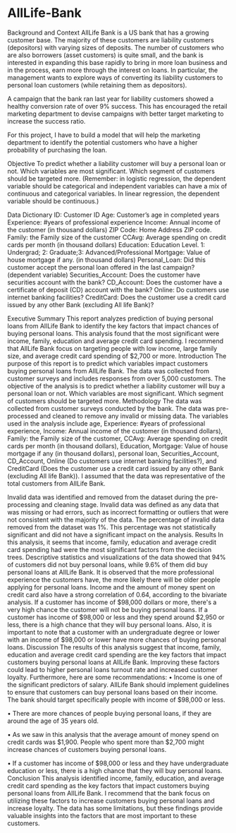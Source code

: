 # AllLife-Bank

Background and Context
AllLife Bank is a US bank that has a growing customer base. The majority of these customers are liability customers (depositors) with varying sizes of deposits. The number of customers who are also borrowers (asset customers) is quite small, and the bank is interested in expanding this base rapidly to bring in more loan business and in the process, earn more through the interest on loans. In particular, the management wants to explore ways of converting its liability customers to personal loan customers (while retaining them as depositors).

A campaign that the bank ran last year for liability customers showed a healthy conversion rate of over 9% success. This has encouraged the retail marketing department to devise campaigns with better target marketing to increase the success ratio.

For this project, I have to build a model that will help the marketing department to identify the potential customers who have a higher probability of purchasing the loan.

Objective
To predict whether a liability customer will buy a personal loan or not. Which variables are most significant. Which segment of customers should be targeted more. (Remember: in logistic regression, the dependent variable should be categorical and independent variables can have a mix of continuous and categorical variables. In linear regression, the dependent variable should be continuous.)

Data Dictionary
ID: Customer ID
Age: Customer’s age in completed years
Experience: #years of professional experience
Income: Annual income of the customer (in thousand dollars)
ZIP Code: Home Address ZIP code.
Family: the Family size of the customer
CCAvg: Average spending on credit cards per month (in thousand dollars)
Education: Education Level. 1: Undergrad; 2: Graduate;3: Advanced/Professional
Mortgage: Value of house mortgage if any. (in thousand dollars)
Personal_Loan: Did this customer accept the personal loan offered in the last campaign? (dependent variable)
Securities_Account: Does the customer have securities account with the bank?
CD_Account: Does the customer have a certificate of deposit (CD) account with the bank?
Online: Do customers use internet banking facilities?
CreditCard: Does the customer use a credit card issued by any other Bank (excluding All life Bank)?


Executive Summary
This report analyzes prediction of buying personal loans from AllLife Bank to identify the key factors that impact chances of buying personal loans. This analysis found that the most significant were income, family, education and average credit card spending. I recommend that AllLife Bank focus on targeting people with low income, large family size, and average credit card spending of $2,700 or more.
Introduction
The purpose of this report is to predict which variables impact customers buying personal loans from AllLife Bank. The data was collected from customer surveys and includes responses from over 5,000 customers. The objective of the analysis is to predict whether a liability customer will buy a personal loan or not. Which variables are most significant. Which segment of customers should be targeted more.
Methodology
The data was collected from customer surveys conducted by the bank. The data was pre-processed and cleaned to remove any invalid or missing data. The variables used in the analysis include age, Experience: #years of professional experience, Income: Annual income of the customer (in thousand dollars), Family: the Family size of the customer, CCAvg: Average spending on credit cards per month (in thousand dollars), Education, Mortgage: Value of house mortgage if any (in thousand dollars), personal loan, Securities_Account, CD_Account, Online (Do customers use internet banking facilities?), and CreditCard (Does the customer use a credit card issued by any other Bank (excluding All life Bank)). I assumed that the data was representative of the total customers from AllLife Bank.

Invalid data was identified and removed from the dataset during the pre-processing and cleaning stage. Invalid data was defined as any data that was missing or had errors, such as incorrect formatting or outliers that were not consistent with the majority of the data. The percentage of invalid data removed from the dataset was 1%. This percentage was not statistically significant and did not have a significant impact on the analysis.
Results
In this analysis, it seems that income, family, education and average credit card spending had were the most significant factors from the decision trees.
Descriptive statistics and visualizations of the data showed that 94% of customers did not buy personal loans, while 9.6% of them did buy personal loans at AllLife Bank. It is observed that the more professional experience the customers have, the more likely there will be older people applying for personal loans. Income and the amount of money spent on credit card also have a strong correlation of 0.64, according to the bivariate analysis. If a customer has income of $98,000 dollars or more, there's a very high chance the customer will not be buying personal loans. If a customer has income of $98,000 or less and they spend around $2,950 or less, there is a high chance that they will buy personal loans. Also, it is important to note that a customer with an undergraduate degree or lower with an income of $98,000 or lower have more chances of buying personal loans.
Discussion
The results of this analysis suggest that income, family, education and average credit card spending are the key factors that impact customers buying personal loans at AllLife Bank. Improving these factors could lead to higher personal loans turnout rate and increased customer loyalty. Furthermore, here are some recommendations:
•	Income is one of the significant predictors of salary. AllLife Bank should implement guidelines to ensure that customers can buy personal loans based on their income. The bank should target specifically people with income of $98,000 or less.

•	There are more chances of people buying personal loans, if they are around the age of 35 years old.

•	As we saw in this analysis that the average amount of money spend on credit cards was $1,900. People who spent more than $2,700 might increase chances of customers buying personal loans.

•	If a customer has income of $98,000 or less and they have undergraduate education or less, there is a high chance that they will buy personal loans.
Conclusion
This analysis identified income, family, education, and average credit card spending as the key factors that impact customers buying personal loans from AllLife Bank. I recommend that the bank focus on utilizing these factors to increase customers buying personal loans and increase loyalty. The data has some limitations, but these findings provide valuable insights into the factors that are most important to these customers.

